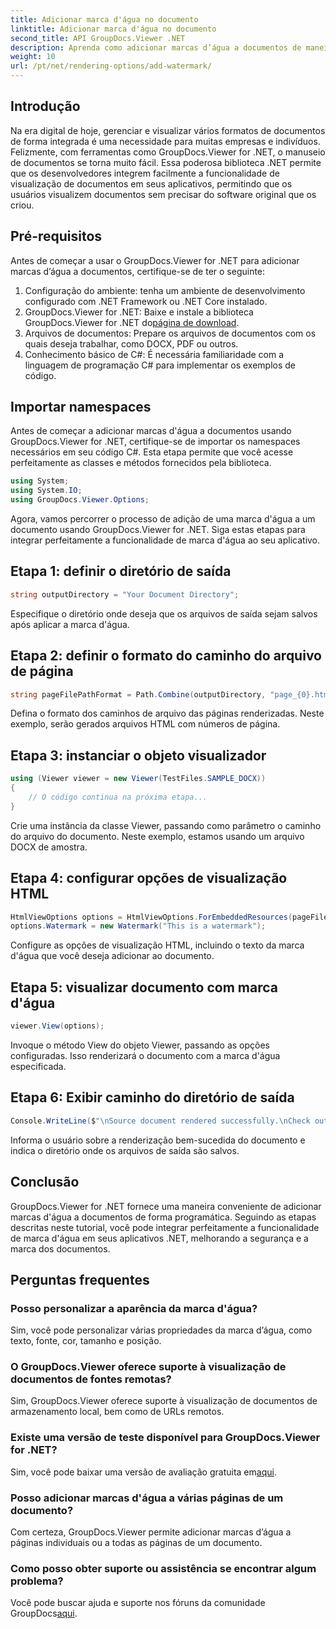 ```yaml
---
title: Adicionar marca d'água no documento
linktitle: Adicionar marca d'água no documento
second_title: API GroupDocs.Viewer .NET
description: Aprenda como adicionar marcas d’água a documentos de maneira simples usando GroupDocs.Viewer for .NET. Melhore a segurança e a marca dos documentos com este tutorial fácil de seguir.
weight: 10
url: /pt/net/rendering-options/add-watermark/
---
```

## Introdução
Na era digital de hoje, gerenciar e visualizar vários formatos de documentos de forma integrada é uma necessidade para muitas empresas e indivíduos. Felizmente, com ferramentas como GroupDocs.Viewer for .NET, o manuseio de documentos se torna muito fácil. Essa poderosa biblioteca .NET permite que os desenvolvedores integrem facilmente a funcionalidade de visualização de documentos em seus aplicativos, permitindo que os usuários visualizem documentos sem precisar do software original que os criou.
## Pré-requisitos
Antes de começar a usar o GroupDocs.Viewer for .NET para adicionar marcas d’água a documentos, certifique-se de ter o seguinte:
1. Configuração do ambiente: tenha um ambiente de desenvolvimento configurado com .NET Framework ou .NET Core instalado.
2.  GroupDocs.Viewer for .NET: Baixe e instale a biblioteca GroupDocs.Viewer for .NET do[página de download](https://releases.groupdocs.com/viewer/net/).
3. Arquivos de documentos: Prepare os arquivos de documentos com os quais deseja trabalhar, como DOCX, PDF ou outros.
4. Conhecimento básico de C#: É necessária familiaridade com a linguagem de programação C# para implementar os exemplos de código.

## Importar namespaces
Antes de começar a adicionar marcas d'água a documentos usando GroupDocs.Viewer for .NET, certifique-se de importar os namespaces necessários em seu código C#. Esta etapa permite que você acesse perfeitamente as classes e métodos fornecidos pela biblioteca.

```csharp
using System;
using System.IO;
using GroupDocs.Viewer.Options;
```

Agora, vamos percorrer o processo de adição de uma marca d'água a um documento usando GroupDocs.Viewer for .NET. Siga estas etapas para integrar perfeitamente a funcionalidade de marca d'água ao seu aplicativo.
## Etapa 1: definir o diretório de saída
```csharp
string outputDirectory = "Your Document Directory";
```
Especifique o diretório onde deseja que os arquivos de saída sejam salvos após aplicar a marca d'água.
## Etapa 2: definir o formato do caminho do arquivo de página
```csharp
string pageFilePathFormat = Path.Combine(outputDirectory, "page_{0}.html");
```
Defina o formato dos caminhos de arquivo das páginas renderizadas. Neste exemplo, serão gerados arquivos HTML com números de página.
## Etapa 3: instanciar o objeto visualizador
```csharp
using (Viewer viewer = new Viewer(TestFiles.SAMPLE_DOCX))
{
    // O código continua na próxima etapa...
}
```
Crie uma instância da classe Viewer, passando como parâmetro o caminho do arquivo do documento. Neste exemplo, estamos usando um arquivo DOCX de amostra.
## Etapa 4: configurar opções de visualização HTML
```csharp
HtmlViewOptions options = HtmlViewOptions.ForEmbeddedResources(pageFilePathFormat);
options.Watermark = new Watermark("This is a watermark");
```
Configure as opções de visualização HTML, incluindo o texto da marca d'água que você deseja adicionar ao documento.
## Etapa 5: visualizar documento com marca d'água
```csharp
viewer.View(options);
```
Invoque o método View do objeto Viewer, passando as opções configuradas. Isso renderizará o documento com a marca d'água especificada.
## Etapa 6: Exibir caminho do diretório de saída
```csharp
Console.WriteLine($"\nSource document rendered successfully.\nCheck output in {outputDirectory}.");
```
Informa o usuário sobre a renderização bem-sucedida do documento e indica o diretório onde os arquivos de saída são salvos.

## Conclusão
GroupDocs.Viewer for .NET fornece uma maneira conveniente de adicionar marcas d'água a documentos de forma programática. Seguindo as etapas descritas neste tutorial, você pode integrar perfeitamente a funcionalidade de marca d'água em seus aplicativos .NET, melhorando a segurança e a marca dos documentos.
## Perguntas frequentes
### Posso personalizar a aparência da marca d'água?
Sim, você pode personalizar várias propriedades da marca d’água, como texto, fonte, cor, tamanho e posição.
### O GroupDocs.Viewer oferece suporte à visualização de documentos de fontes remotas?
Sim, GroupDocs.Viewer oferece suporte à visualização de documentos de armazenamento local, bem como de URLs remotos.
### Existe uma versão de teste disponível para GroupDocs.Viewer for .NET?
Sim, você pode baixar uma versão de avaliação gratuita em[aqui](https://releases.groupdocs.com/).
### Posso adicionar marcas d'água a várias páginas de um documento?
Com certeza, GroupDocs.Viewer permite adicionar marcas d’água a páginas individuais ou a todas as páginas de um documento.
### Como posso obter suporte ou assistência se encontrar algum problema?
 Você pode buscar ajuda e suporte nos fóruns da comunidade GroupDocs[aqui](https://forum.groupdocs.com/c/viewer/9).